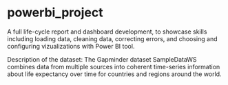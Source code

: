 # powerbi_project
A full life-cycle report and dashboard development, to showcase skills including loading data, cleaning data, correcting errors, and choosing and configuring vizualizations with Power BI tool.

Description of the dataset:
The Gapminder dataset SampleDataWS combines data from multiple sources into coherent time-series information about life expectancy over time for countries and regions around the world.
